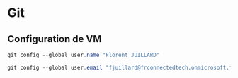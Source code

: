 # Git

## Configuration de VM 


``` Powershell
git config --global user.name "Florent JUILLARD"

git config --global user.email "fjuillard@frconnectedtech.onmicrosoft.fr"
```